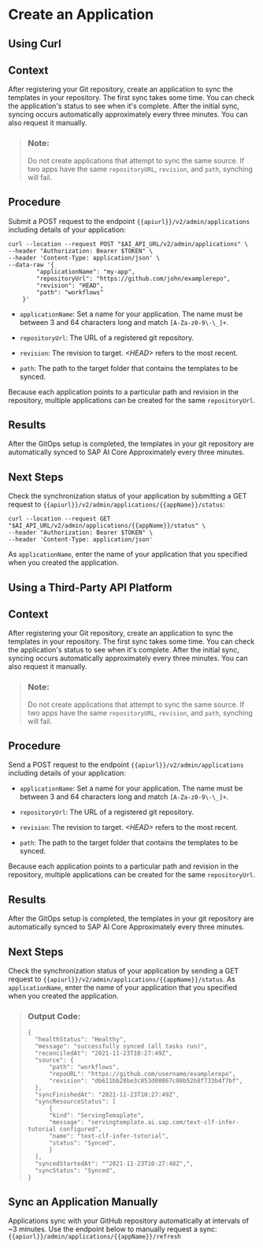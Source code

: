 <!-- loio80dbecf3bc224ef5a300ba214de07973 -->

# Create an Application

<a name="task_i3h_n13_tcc"/>

<!-- task\_i3h\_n13\_tcc -->

## Using Curl



<a name="task_i3h_n13_tcc__context_dh5_p2b_wcc"/>

## Context

After registering your Git repository, create an application to sync the templates in your repository. The first sync takes some time. You can check the application's status to see when it's complete. After the initial sync, syncing occurs automatically approximately every three minutes. You can also request it manually.

> ### Note:  
> Do not create applications that attempt to sync the same source. If two apps have the same `repositoryURL`, `revision`, and `path`, synching will fail.



<a name="task_i3h_n13_tcc__steps_eh5_p2b_wcc"/>

## Procedure

Submit a POST request to the endpoint `{{apiurl}}/v2/admin/applications` including details of your application:

```
curl --location --request POST "$AI_API_URL/v2/admin/applications" \
--header "Authorization: Bearer $TOKEN" \
--header 'Content-Type: application/json' \
--data-raw '{
        "applicationName": "my-app",
        "repositoryUrl": "https://github.com/john/examplerepo",
        "revision": "HEAD",
        "path": "workflows"
    }'
```

-   `applicationName`: Set a name for your application. The name must be between 3 and 64 characters long and match `[A-Za-z0-9\-\_]+`.

-   `repositoryUrl`: The URL of a registered git repository.

-   `revision`: The revision to target. *<HEAD\>* refers to the most recent.

-   `path`: The path to the target folder that contains the templates to be synced.


Because each application points to a particular path and revision in the repository, multiple applications can be created for the same `repositoryUrl`.



<a name="task_i3h_n13_tcc__result_psd_vjp_kyb"/>

## Results

After the GitOps setup is completed, the templates in your git repository are automatically synced to SAP AI Core Approximately every three minutes.



<a name="task_i3h_n13_tcc__postreq_clx_ckp_kyb"/>

## Next Steps

Check the synchronization status of your application by submitting a GET request to `{{apiurl}}/v2/admin/applications/{{appName}}/status`:

```
curl --location --request GET "$AI_API_URL/v2/admin/applications/{{appName}}/status" \
--header "Authorization: Bearer $TOKEN" \
--header 'Content-Type: application/json'
```

As `applicationName`, enter the name of your application that you specified when you created the application.

<a name="task_cxf_n13_tcc"/>

<!-- task\_cxf\_n13\_tcc -->

## Using a Third-Party API Platform



<a name="task_cxf_n13_tcc__context_j2n_42b_wcc"/>

## Context

After registering your Git repository, create an application to sync the templates in your repository. The first sync takes some time. You can check the application's status to see when it's complete. After the initial sync, syncing occurs automatically approximately every three minutes. You can also request it manually.

> ### Note:  
> Do not create applications that attempt to sync the same source. If two apps have the same `repositoryURL`, `revision`, and `path`, synching will fail.



<a name="task_cxf_n13_tcc__steps_k2n_42b_wcc"/>

## Procedure

Send a POST request to the endpoint `{{apiurl}}/v2/admin/applications` including details of your application:

-   `applicationName`: Set a name for your application. The name must be between 3 and 64 characters long and match `[A-Za-z0-9\-\_]+`.

-   `repositoryUrl`: The URL of a registered git repository.

-   `revision`: The revision to target. *<HEAD\>* refers to the most recent.

-   `path`: The path to the target folder that contains the templates to be synced.


Because each application points to a particular path and revision in the repository, multiple applications can be created for the same `repositoryUrl`.



<a name="task_cxf_n13_tcc__result_psd_vjp_kxb"/>

## Results

After the GitOps setup is completed, the templates in your git repository are automatically synced to SAP AI Core Approximately every three minutes.



<a name="task_cxf_n13_tcc__postreq_clx_ckp_kxb"/>

## Next Steps

Check the synchronization status of your application by sending a GET request to `{{apiurl}}/v2/admin/applications/{{appName}}/status`. As `applicationName`, enter the name of your application that you specified when you created the application.

> ### Output Code:  
> ```
> {
> 	"healthStatus": "Healthy",
> 	"message": "successfully synced (all tasks run)",
> 	"reconciledAt": "2021-11-23T10:27:49Z",
> 	"source": {
> 		"path": "workflows",
> 		"repoURL": "https://github.com/username/examplerepo",
> 		"revision": "db611bb28be3c853d08867c08b52b8f733b4f7bf",
> 	},
> 	"syncFinishedAt": "2021-11-23T10:27:49Z",
> 	"syncResourceStatus": [
> 		{
> 		"kind": "ServingTemaplate",
> 		"message": "servingtemplate.ai.sap.com/text-clf-infer-tutorial configured",
> 		"name": "text-clf-infer-tutorial",
> 		"status": "Synced",
> 		}
> 	],
> 	"syncedStartedAt": ""2021-11-23T10:27:48Z",",
> 	"syncStatus": "Synced",
> }
> ```

<a name="id_y5x_x2b_wcc"/>

<!-- id\_y5x\_x2b\_wcc -->

## Sync an Application Manually

Applications sync with your GitHub repository automatically at intervals of ~3 minutes. Use the endpoint below to manually request a sync:`{{apiurl}}/admin/applications/{{appName}}/refresh`

